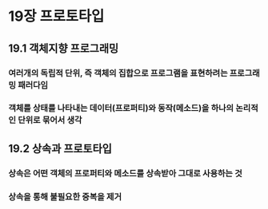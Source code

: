 # 19장 프로토타입

## 19.1 객체지향 프로그래밍

### 여러개의 독립적 단위, 즉 객체의 집합으로 프로그램을 표현하려는 프로그래밍 패러다임

### 객체를 상태를 나타내는 데이터(프로퍼티)와 동작(메소드)을 하나의 논리적인 단위로 묶어서 생각

## 19.2 상속과 프로토타입

### 상속은 어떤 객체의 프로퍼티와 메소드를 상속받아 그대로 사용하는 것

### 상속을 통해 불필요한 중복을 제거
